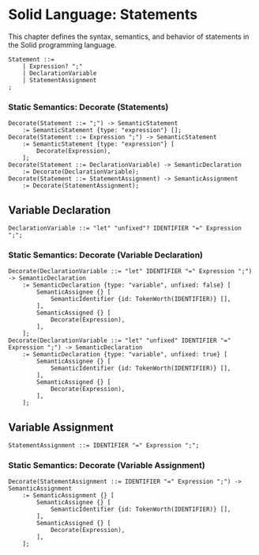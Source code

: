# Solid Language: Statements
This chapter defines the syntax, semantics, and behavior of statements in the Solid programming language.

```w3c
Statement ::=
	| Expression? ";"
	| DeclarationVariable
	| StatementAssignment
;
```


### Static Semantics: Decorate (Statements)
```w3c
Decorate(Statement ::= ";") -> SemanticStatement
	:= SemanticStatement {type: "expression"} [];
Decorate(Statement ::= Expression ";") -> SemanticStatement
	:= SemanticStatement {type: "expression"} [
		Decorate(Expression),
	];
Decorate(Statement ::= DeclarationVariable) -> SemanticDeclaration
	:= Decorate(DeclarationVariable);
Decorate(Statement ::= StatementAssignment) -> SemanticAssignment
	:= Decorate(StatementAssignment);
```



## Variable Declaration
```w3c
DeclarationVariable ::= "let" "unfixed"? IDENTIFIER "=" Expression ";";
```


### Static Semantics: Decorate (Variable Declaration)
```w3c
Decorate(DeclarationVariable ::= "let" IDENTIFIER "=" Expression ";") -> SemanticDeclaration
	:= SemanticDeclaration {type: "variable", unfixed: false} [
		SemanticAssignee {} [
			SemanticIdentifier {id: TokenWorth(IDENTIFIER)} [],
		],
		SemanticAssigned {} [
			Decorate(Expression),
		],
	];
Decorate(DeclarationVariable ::= "let" "unfixed" IDENTIFIER "=" Expression ";") -> SemanticDeclaration
	:= SemanticDeclaration {type: "variable", unfixed: true} [
		SemanticAssignee {} [
			SemanticIdentifier {id: TokenWorth(IDENTIFIER)} [],
		],
		SemanticAssigned {} [
			Decorate(Expression),
		],
	];
```



## Variable Assignment
```w3c
StatementAssignment ::= IDENTIFIER "=" Expression ";";
```


### Static Semantics: Decorate (Variable Assignment)
```w3c
Decorate(StatementAssignment ::= IDENTIFIER "=" Expression ";") -> SemanticAssignment
	:= SemanticAssignment {} [
		SemanticAssignee {} [
			SemanticIdentifier {id: TokenWorth(IDENTIFIER)} [],
		],
		SemanticAssigned {} [
			Decorate(Expression),
		],
	];
```

